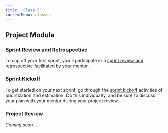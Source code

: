 ```yaml
---
title: 'Class 5'
currentMenu: classes
---
```


## Project Module

### Sprint Review and Retrospective

To cap off your first sprint, you'll participate in a [sprint review and retrospective](../../articles/agile-ceremonies/#retrospective-and-sprint-review) facilitated by your mentor.

### Sprint Kickoff

To get started on your next sprint, go through the [sprint kickoff](../../articles/agile-ceremonies/#sprint-kickoff) activities of prioritization and estimation. Do this individually, and be sure to discuss your plan with your mentor during your project review.

### Project Review

*Coming soon...*